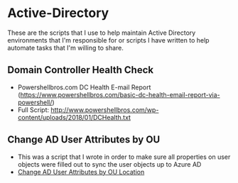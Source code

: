# Active-Directory

These are the scripts that I use to help maintain Active Directory environments that I'm responsible for or scripts I have written to help automate tasks that I'm willing to share.

## Domain Controller Health Check
- Powershellbros.com DC Health E-mail Report (https://www.powershellbros.com/basic-dc-health-email-report-via-powershell/)
- Full Script: http://www.powershellbros.com/wp-content/uploads/2018/01/DCHealth.txt

## Change AD User Attributes by OU
- This was a script that I wrote in order to make sure all properties on user objects were filled out to sync the user objects up to Azure AD
- [Change AD User Attributes by OU Location](https://github.com/paularquette/Active-Directory/blob/main/AD_Change_User_Account_Properties_ByOU.ps1)
